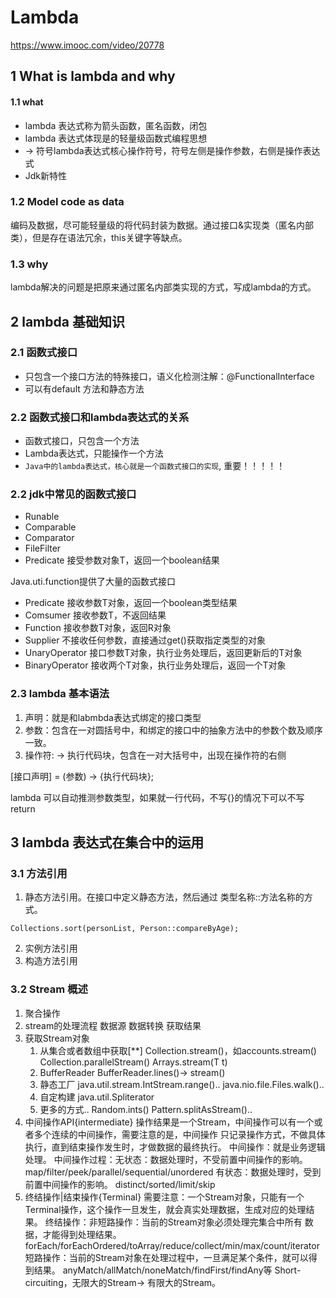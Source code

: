 # Lambda 
https://www.imooc.com/video/20778
##  1 What is lambda  and why 
#### 1.1 what
 - lambda 表达式称为箭头函数，匿名函数，闭包
 - lambda 表达式体现是的轻量级函数式编程思想
 - -> 符号lambda表达式核心操作符号，符号左侧是操作参数，右侧是操作表达式
 - Jdk新特性

### 1.2 Model code as data
编码及数据，尽可能轻量级的将代码封装为数据。通过接口&实现类（匿名内部类），但是存在语法冗余，this关键字等缺点。

### 1.3  why 
lambda解决的问题是把原来通过匿名内部类实现的方式，写成lambda的方式。
## 2 lambda 基础知识
### 2.1 函数式接口

 - 只包含一个接口方法的特殊接口，语义化检测注解：@FunctionalInterface
 - 可以有default 方法和静态方法
 ### 2.2 函数式接口和lambda表达式的关系
 
 - 函数式接口，只包含一个方法
 - Lambda表达式，只能操作一个方法
 - `Java中的lambda表达式，核心就是一个函数式接口的实现`, 重要！！！！！
 ### 2.2 jdk中常见的函数式接口
 
 - Runable
 - Comparable
 - Comparator
 - FileFilter
 - Predicate<T> 接受参数对象T，返回一个boolean结果
 
 Java.uti.function提供了大量的函数式接口
 - Predicate 接收参数T对象，返回一个boolean类型结果
 - Comsumer<T> 接收参数T，不返回结果 
 - Function 接收参数T对象，返回R对象
 - Supplier 不接收任何参数，直接通过get()获取指定类型的对象
 - UnaryOperator 接口参数T对象，执行业务处理后，返回更新后的T对象
 - BinaryOperator 接收两个T对象，执行业务处理后，返回一个T对象
 
  ### 2.3 lambda 基本语法
  1. 声明：就是和labmbda表达式绑定的接口类型
  2. 参数：包含在一对圆括号中，和绑定的接口中的抽象方法中的参数个数及顺序一致。
  3. 操作符: -> 执行代码块，包含在一对大括号中，出现在操作符的右侧
  
[接口声明] = (参数) -> {执行代码块}; 

lambda 可以自动推测参数类型，如果就一行代码，不写{}的情况下可以不写return
## 3 lambda 表达式在集合中的运用
### 3.1 方法引用
1. 静态方法引用。在接口中定义静态方法，然后通过 类型名称::方法名称的方式。
```
Collections.sort(personList, Person::compareByAge);
```
2. 实例方法引用
3. 构造方法引用
### 3.2 Stream 概述
1. 聚合操作
2. stream的处理流程
    数据源
    数据转换
    获取结果
3. 获取Stream对象
    1. 从集合或者数组中获取[**]
        Collection.stream()，如accounts.stream()
        Collection.parallelStream()
        Arrays.stream(T t)
    2. BufferReader
        BufferReader.lines()-> stream()
    3. 静态工厂
        java.util.stream.IntStream.range()..
        java.nio.file.Files.walk()..
    4. 自定构建
        java.util.Spliterator
    5. 更多的方式..
        Random.ints()
        Pattern.splitAsStream()..
 4. 中间操作API{intermediate}
    操作结果是一个Stream，中间操作可以有一个或者多个连续的中间操作，需要注意的是，中间操作
        只记录操作方式，不做具体执行，直到结束操作发生时，才做数据的最终执行。
        中间操作：就是业务逻辑处理。
    中间操作过程：无状态：数据处理时，不受前置中间操作的影响。
                    map/filter/peek/parallel/sequential/unordered
                有状态：数据处理时，受到前置中间操作的影响。
                    distinct/sorted/limit/skip
 5. 终结操作|结束操作{Terminal}
    需要注意：一个Stream对象，只能有一个Terminal操作，这个操作一旦发生，就会真实处理数据，生成对应的处理结果。
    终结操作：非短路操作：当前的Stream对象必须处理完集合中所有 数据，才能得到处理结果。
                forEach/forEachOrdered/toArray/reduce/collect/min/max/count/iterator
            短路操作：当前的Stream对象在处理过程中，一旦满足某个条件，就可以得到结果。
                anyMatch/allMatch/noneMatch/findFirst/findAny等
                Short-circuiting，无限大的Stream-> 有限大的Stream。
